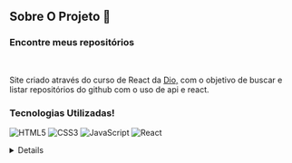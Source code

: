 ## Sobre O Projeto 👾

### Encontre meus repositórios


<br/>
<p>Site criado através do curso de React da <a href="https://www.dio.me/" target="_blank">Dio,</a>  com o objetivo de buscar e listar repositórios do github com o uso de api e react.</p>

<h3>Tecnologias Utilizadas!</h3>


![HTML5](https://img.shields.io/badge/HTML5-E34F26?style=for-the-badge&logo=html5&logoColor=white)
![CSS3](https://img.shields.io/badge/CSS3-1572B6?style=for-the-badge&logo=css3&logoColor=white)
![JavaScript](https://img.shields.io/badge/JavaScript-F7DF1E?style=for-the-badge&logo=javascript&logoColor=black)
![React](https://img.shields.io/badge/React-0D1117?style=for-the-badge&logo=React&labelColor=0D1117)


<details align="left">

  <div align="right">Feito com carinho 💜 por <a href="https://github.com/kemilyn1227" target="_blank">Kemilyn.</a>  Modelo com base na aula do <a href="https://github.com/pablohdev" target="_blank">Pablo.</a> </div>

</details>
